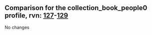 ## Comparison for the collection_book_people0 profile, rvn: [127](https://github.com/PRO100KatYT/FortniteProfileRevisions/tree/main/profiles/collection_book_people0/127%20collection_book_people0.json)-[129](https://github.com/PRO100KatYT/FortniteProfileRevisions/tree/main/profiles/collection_book_people0/129%20collection_book_people0.json)

No changes
